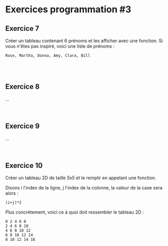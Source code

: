 # **Exercices programmation #3**

## **Exercice 7**
Créer un tableau contenant 6 prénoms et les afficher avec une fonction. Si vous n'êtes pas inspiré, voici une liste de prénoms :
```
Rose, Martha, Donna, Amy, Clara, Bill
```
<br><br>



## **Exercice 8**

...
<br><br><br>



## **Exercice 9**

...
<br><br><br>



## **Exercice 10**
Créer un tableau 2D de taille *5x5* et le remplir en appelant une fonction. 

Disons i l'index de la ligne, j l'index de la colonne, la valeur de la case sera alors :
```
(i+j)*2
```

Plus concrètement, voici ce à quoi doit ressembler le tableau 2D :
```
0 2 4 6 8 
2 4 6 8 10 
4 6 8 10 12 
6 8 10 12 14 
8 10 12 14 16 
```